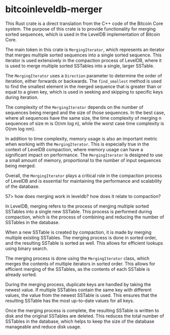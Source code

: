 # bitcoinleveldb-merger

This Rust crate is a direct translation from the
C++ code of the Bitcoin Core system. The purpose
of this crate is to provide functionality for
merging sorted sequences, which is used in the
LevelDB implementation of Bitcoin Core.

The main token in this crate is `MergingIterator`,
which represents an iterator that merges multiple
sorted sequences into a single sorted
sequence. This iterator is used extensively in the
compaction process of LevelDB, where it is used to
merge multiple sorted SSTables into a single,
larger SSTable.

The `MergingIterator` uses a `Direction` parameter
to determine the order of iteration, either
forwards or backwards. The `find_smallest` method
is used to find the smallest element in the merged
sequence that is greater than or equal to a given
key, which is used in seeking and skipping to
specific keys during iteration.

The complexity of the `MergingIterator` depends on
the number of sequences being merged and the size
of those sequences. In the best case, where all
sequences have the same size, the time complexity
of merging n sequences of size m is O(nm log n),
while the worst case time complexity is O(nm log
nm).

In addition to time complexity, memory usage is
also an important metric when working with the
`MergingIterator`. This is especially true in the
context of LevelDB compaction, where memory usage
can have a significant impact on performance. The
`MergingIterator` is designed to use a small
amount of memory, proportional to the number of
input sequences being merged.

Overall, the `MergingIterator` plays a critical
role in the compaction process of LevelDB and is
essential for maintaining the performance and
scalability of the database.

57> how does merging work in leveldb? how does it
relate to compaction?

In LevelDB, merging refers to the process of
merging multiple sorted SSTables into a single new
SSTable. This process is performed during
compaction, which is the process of combining and
reducing the number of SSTables in the database.

When a new SSTable is created by compaction, it is
made by merging multiple existing SSTables. The
merging process is done in sorted order, and the
resulting SSTable is sorted as well. This allows
for efficient lookups using binary search.

The merging process is done using the
`MergingIterator` class, which merges the contents
of multiple iterators in sorted order. This allows
for efficient merging of the SSTables, as the
contents of each SSTable is already sorted.

During the merging process, duplicate keys are
handled by taking the newest value. If multiple
SSTables contain the same key with different
values, the value from the newest SSTable is
used. This ensures that the resulting SSTable has
the most up-to-date values for all keys.

Once the merging process is complete, the
resulting SSTable is written to disk and the
original SSTables are deleted. This reduces the
total number of SSTables in the database, which
helps to keep the size of the database manageable
and reduce disk usage.
